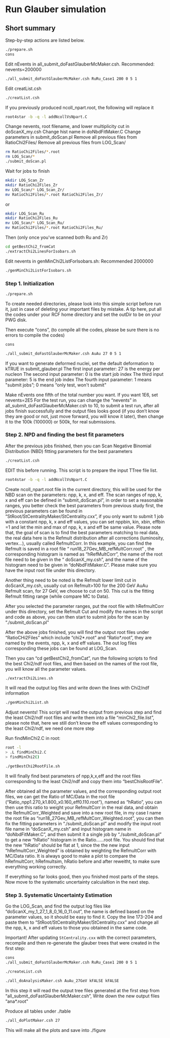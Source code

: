 # Run Glauber simulation

## Short summary

Step-by-step actions are listed below.

```bash
./prepare.sh
cons
```

Edit nEvents in all_submit_doFastGlauberMcMaker.csh. Recommended: nevents=200000
```bash
./all_submit_doFastGlauberMcMaker.csh RuRu_Case1 200 0 5 1
```

Edit creatList.csh
```bash
./creatList.csh
```

If you previously produced ncoll_npart.root, the following will replace it
```bash
root4star -b -q -l addNcollVsNpart.C
```

Change nevents, root filename, and lower multiplicity cut in doScanX_my.csh
Change hist name in doNbdFitMaker.C
Change parameters in submit_doScan.pl
Remove all previous files from RatioChi2Files/
Remove all previous files from LOG_Scan/
```bash
rm RatioChi2Files/*.root
rm LOG_Scan/*
./submit_doScan.pl
```

Wait for jobs to finish
```bash
mkdir LOG_Scan_Zr
mkdir RatioChi2Files_Zr
mv LOG_Scan/* LOG_Scan_Zr/
mv RatioChi2Files/*.root RatioChi2Files_Zr/
```
or
```bash
mkdir LOG_Scan_Ru
mkdir RatioChi2Files_Ru
mv LOG_Scan/* LOG_Scan_Ru/
mv RatioChi2Files/*.root RatioChi2Files_Ru/
```
Then (only once you've scanned both Ru and Zr)
```bash
cd getBestChi2_fromCat
./extractChi2LinesForIsobars.sh
```

Edit nevents in genMinChi2ListForIsobars.sh: Recommended 2000000
```bash
./genMinChi2ListForIsobars.sh
```



### Step 1. Initialization

```bash
./prepare.sh
```
To create needed directories, please look into this simple script before run it, 
just in case of deleting your important files by mistake.
A tip here, put all the codes under your RCF home directory and set the outDir to be on your PWG disk.

Then execute “cons”, (to compile all the codes, please be sure there is no errors to compile the codes)
```bash
cons
```

```bash
./all_submit_doFastGlauberMcMaker.csh AuAu 27 0 5 1
```
If you want to generate deformed nuclei, set the default deformation to kTRUE in submit_glauber.pl
The first input parameter:  27 is the energy per nucleon
The second input parameter: 0 is the start job index
The third input parameter:  5 is the end job index
The fourth input parameter: 1 means "submit jobs”;  0 means “only test, won't submit"

Make nEvents one fifth of the total number you want. If you want 1E6, set nevents=2E5
For the test run, you can change the “nevents” in all_submit_doFastGlauberMcMaker.csh to 10, 
to submit a test run, after all jobs finish successfully and the output files looks good 
(if you don’t know they are good or not, just move forward, you will know it later), then change 
it to the 100k (100000) or 500k, for real submissions.

### Step 2. NPD and finding the best fit parameters

After the previous jobs finished, then you can Scan Negative Binomial Distribution (NBD) fitting parameters for the best parameters
```bash
./creatList.csh
```
EDIT this before running. This script is to prepare the input TTree file list.

```bash
root4star -b -q -l addNcollVsNpart.C
```
Create ncoll_npart.root file in the current directory, this will be used for the NBD scan 
on the parameters: npp, k, x, and eff. The scan ranges of npp, k, x and eff can be defined
in “submit_doScan.pl”, in order to set a reasonable ranges, 
you better check the best parameters from previous study first, the previous parameters can be found 
in “StRoot/StCentralityMaker/StCentrality.cxx”, if you only want to submit 1 job with a constant npp, k, x 
and eff values, you can set nppbin, kin, xbin, effbin =1 and let the min and max of npp, k, x and eff be same value. 
Please note that, the goal of scan is to find the best parameters matching to real data, the real data here is 
the Refmult distribution after all corrections (luminosity, vertex…),  usually called RefmultCorr. In this example, 
you can find the Refmult is saved in a root file “ run18_27Gev_MB_refMultCorr.root” , the corresponding histogram is 
named as “hRefMultCorr”, the name of the root file need to be given in the “ doScanX_my.csh”, and the name of the 
histogram need to be given in “doNbdFitMaker.C”. Please make sure you have the input root file under this directory.

Another thing need to be noted is the Refmult lower limit cut in doScanX_my.csh, usually cut on Refmult>100 for 
the 200 GeV AuAu Refmult scan, for 27 GeV, we choose to cut on 50. This cut is the fitting Refmult fitting range 
(while compare MC to Data).

After you selected the parameter ranges, put the root file with hRefmultCorr under this directory, set the Refmult Cut and modify 
the names in the script and code as above, you can then start to submit jobs for the scan by “./submit_doScan.pl"

After the above jobs finished, you will find the output root files under “RatioCHi2Files” which include “chi2*.root” and “Ratio*.root”, 
they are named by the events, npp, k, x and eff values. The out log files corresponding these jobs can be found at LOG_Scan. 

Then you can “cd getBestChi2_fromCat”, run the following scripts to find the best Chi2/ndf root files, and then based on the names of the 
root file, you will know all the parameter values.

```bash
./extractChi2Lines.sh 
```
It will read the output log files and write down the lines with Chi2/ndf information 

```bash
./genMinChi2List.sh 
```
Adjust nevents! This script will read the output from previous step and find the least Chi2/ndf root files and write them into 
a file “minChi2_file.list”, please note that, here we still don’t know the eff values corresponding to the least Chi2/ndf, 
we need one more step

Run findMinChi2.C in root:
```bash
root -l
> .L findMinChi2.C
> findMinChi2()
```

```bash
./getBestChi2RootFile.sh
```
It will finally find best parameters of npp,k,x,eff and the root files corresponding to the least Chi2/ndf 
and copy them into “bestChisRootFile".

After obtained all the parameter values, and the corresponding output root files, we can get the Ratio of MC/Data in 
the root file (“Ratio_npp1.270_k1.800_x0.160_eff0.110.root”), named as “hRatio”, you can then use this ratio to 
weight your RefmultCorr in the real data, and obtain the RefmultCorr_Weighted and save into a new root file, 
in my case I name the root file as “run18_27Gev_MB_refMultCorr_Weighted.root”, you can then fix the fitting 
parameters in “./submit_doScan.pl” and modify the input root file name in “doScanX_my.csh” and input histogram 
name in “doNbdFitMaker.C”, and then submit it a single job by “./submit_doScan.pl” to get a new “hRatio” histogram 
in the Ratio……root file. You should find that the new “hRatio” should be flat at 1, since the the new input 
“hRefmultCorr_Weighted” is obtained by weighting the RefmultCorr with MC/Data ratio. It is always good to make 
a plot to compare the hRefmultCorr, hRefmultsim, hRatio before and after reweitht, to make sure everything working correctly.

If everything so far looks good, then you finished most parts of the steps. Now move to the systematic uncertainty calculaltion in the next step.

### Step 3. Systematic Uncertainty Estimation

Go the LOG_Scan, and find the output log files like “doScanX_my_1_27_1_8_0_16_0_11.out”, the name is defined based on the 
parameter values, so it should be easy to find it.  Copy the line 173-204 and paste them to 
“StRoot/StCentralityMaker/StCentrality.cxx” and change all the npp, k, x and eff values to those you obtained in the same code.

Important! After updating `StCentrality.cxx` with the correct parameters, recompile and then re-generate the glauber trees that were created in the first step:
```bash
cons
./all_submit_doFastGlauberMcMaker.csh RuRu_Case1 200 0 5 1
```

```bash
./createList.csh
```

```bash
./all_doAnalysisMaker.csh AuAu_27GeV kFALSE kFALSE
```
In this step it will read the output tree files generated at the first step from “all_submit_doFastGlauberMcMaker.csh”,
Write down the new output files “ana*.root"

Produce all tables under ./table
```bash
./all_doPlotMaker.csh 27
```
This will make all the plots and save into ./figure
